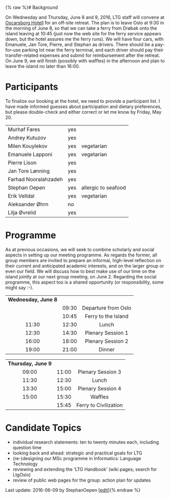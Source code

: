 {% raw %}# Background

On Wednesday and Thursday, June 8 and 9, 2016, LTG staff will convene at
[Oscarsborg Hotell](http://www.oscarsborghotel.no/) for an off-site
retreat. The plan is to leave Oslo at 9:30 in the morning of June 8, so
that we can take a ferry from Drøbak onto the island leaving at 10:45
(just now the web site for the ferry service appears down, but the hotel
assures me the ferry runs). We will have four cars, with Emanuele, Jan
Tore, Pierre, and Stephan as drivers. There should be a pay-for-use
parking lot near the ferry terminal, and each driver should pay their
transfer-related expenses and submit for reimbursement after the
retreat. On June 9, we will finish (possibly with waffles) in the
afternoon and plan to leave the island no later than 16:00.

# Participants

To finalize our booking at the hotel, we need to provide a participant
list. I have made informed guesses about participation and dietary
preferences, but please double-check and either correct or let me know
by Friday, May 20.

|                      |     |                     |
|----------------------|-----|---------------------|
| Murhaf Fares         | yes |                     |
| Andrey Kutuzov       | yes |                     |
| Milen Kouylekov      | yes | vegetarian          |
| Emanuele Lapponi     | yes | vegetarian          |
| Pierre Lison         | yes |                     |
| Jan Tore Lønning     | yes |                     |
| Farhad Nooralahzadeh | yes |                     |
| Stephan Oepen        | yes | allergic to seafood |
| Erik Velldal         | yes | vegetarian          |
| Aleksander Øhrn      | no  |                     |
| Lilja Øvrelid        | yes |                     |

# Programme

As at previous occasions, we will seek to combine scholarly and social
aspects in setting up our meeting programme. As regards the former, all
group members are invited to prepare an informal, high-level reflection
on their current and anticipated academic interests, and on the larger
group or even our field. We will discuss how to best make use of our
time on the island jointly at our next group meeting, on June 2.
Regarding the social programme, this aspect too is a shared opportunity
(or responsibility, some might say :-).

|                       |       |                     |
|:---------------------:|:-----:|:-------------------:|
| **Wednesday, June 8** |       |                     |
|                       | 09:30 | Departure from Oslo |
|                       | 10:45 | Ferry to the Island |
|         11:30         | 12:30 |        Lunch        |
|         12:30         | 14:30 |  Plenary Session 1  |
|         16:00         | 18:00 |  Plenary Session 2  |
|         19:00         | 21:00 |       Dinner        |

|                      |       |                       |
|:--------------------:|:-----:|:---------------------:|
| **Thursday, June 9** |       |                       |
|        09:00         | 11:00 |   Plenary Session 3   |
|        11:30         | 12:30 |         Lunch         |
|        13:30         | 15:00 |   Plenary Session 4   |
|        15:00         | 15:30 |        Waffles        |
|                      | 15:45 | Ferry to Civilization |

# Candidate Topics

- individual research statements: ten to twenty minutes each,
including question time
- looking back and ahead: strategic and practical goals for LTG
- (re-)designing our MSc programme in Informatics: Language Technology
- reviewing and extending the ‘LTG Handbook’ (wiki pages; search for
LtgOslo)
- review of public web pages for the group: action plan for updates

Last update: 2016-06-09 by StephanOepen [[edit](https://github.com/delph-in/docs/wiki/LtgOslo_Oscarsborg/_edit)]{% endraw %}